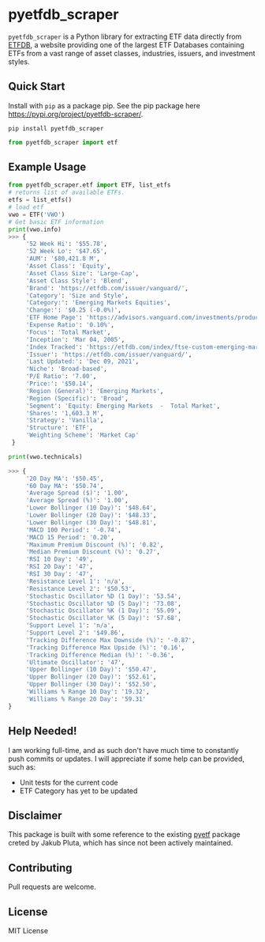 # pyetfdb_scraper
```pyetfdb_scraper``` is a Python library for extracting ETF data directly from [ETFDB](https://etfdb.com/), a website providing one of the largest ETF Databases containing ETFs from a vast range of asset classes, industries, issuers, and investment styles.

## Quick Start 
Install with ```pip``` as a package pip. See the pip package here https://pypi.org/project/pyetfdb-scraper/.

```
pip install pyetfdb_scraper
```

```python
from pyetfdb_scraper import etf
```

## Example Usage

```python
from pyetfdb_scraper.etf import ETF, list_etfs
# returns list of available ETFs.
etfs = list_etfs()
# load etf
vwo = ETF('VWO')
# Get basic ETF information
print(vwo.info)
>>> {
     '52 Week Hi': '$55.78',
     '52 Week Lo': '$47.65',
     'AUM': '$80,421.8 M',
     'Asset Class': 'Equity',
     'Asset Class Size': 'Large-Cap',
     'Asset Class Style': 'Blend',
     'Brand': 'https://etfdb.com/issuer/vanguard/',
     'Category': 'Size and Style',
     'Category:': 'Emerging Markets Equities',
     'Change:': '$0.25 (-0.0%)',
     'ETF Home Page': 'https://advisors.vanguard.com/investments/products/bnd/vanguard-total-bond-market-etf',
     'Expense Ratio': '0.10%',
     'Focus': 'Total Market',
     'Inception': 'Mar 04, 2005',
     'Index Tracked': 'https://etfdb.com/index/ftse-custom-emerging-markets-all-cap-china-a-inclusion-net-tax-us-ric-index/',
     'Issuer': 'https://etfdb.com/issuer/vanguard/',
     'Last Updated:': 'Dec 09, 2021',
     'Niche': 'Broad-based',
     'P/E Ratio': '7.00',
     'Price:': '$50.14',
     'Region (General)': 'Emerging Markets',
     'Region (Specific)': 'Broad',
     'Segment': 'Equity: Emerging Markets  -  Total Market',
     'Shares': '1,603.3 M',
     'Strategy': 'Vanilla',
     'Structure': 'ETF',
     'Weighting Scheme': 'Market Cap'
 }

print(vwo.technicals)

>>> {
     '20 Day MA': '$50.45',
     '60 Day MA': '$50.74',
     'Average Spread ($)': '1.00',
     'Average Spread (%)': '1.00',
     'Lower Bollinger (10 Day)': '$48.64',
     'Lower Bollinger (20 Day)': '$48.33',
     'Lower Bollinger (30 Day)': '$48.81',
     'MACD 100 Period': '-0.74',
     'MACD 15 Period': '0.20',
     'Maximum Premium Discount (%)': '0.82',
     'Median Premium Discount (%)': '0.27',
     'RSI 10 Day': '49',
     'RSI 20 Day': '47',
     'RSI 30 Day': '47',
     'Resistance Level 1': 'n/a',
     'Resistance Level 2': '$50.53',
     'Stochastic Oscillator %D (1 Day)': '53.54',
     'Stochastic Oscillator %D (5 Day)': '73.08',
     'Stochastic Oscillator %K (1 Day)': '55.09',
     'Stochastic Oscillator %K (5 Day)': '57.68',
     'Support Level 1': 'n/a',
     'Support Level 2': '$49.86',
     'Tracking Difference Max Downside (%)': '-0.87',
     'Tracking Difference Max Upside (%)': '0.16',
     'Tracking Difference Median (%)': '-0.36',
     'Ultimate Oscillator': '47',
     'Upper Bollinger (10 Day)': '$50.47',
     'Upper Bollinger (20 Day)': '$52.61',
     'Upper Bollinger (30 Day)': '$52.50',
     'Williams % Range 10 Day': '19.32',
     'Williams % Range 20 Day': '59.31'
}
```
## Help Needed!
I am working full-time, and as such don't have much time to constantly push commits or updates. I will appreciate if some help can be provided, such as: 
* Unit tests for the current code
* ETF Category has yet to be updated

## Disclaimer 
This package is built with some reference to the existing [pyetf](https://github.com/JakubPluta/pyetf) package creted by Jakub Pluta, which has since not been actively maintained.

## Contributing
Pull requests are welcome.

## License
MIT License